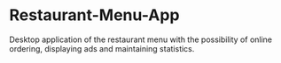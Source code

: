 # Restaurant-Menu-App
Desktop application of the restaurant menu with the possibility of online ordering, displaying ads and maintaining statistics.
